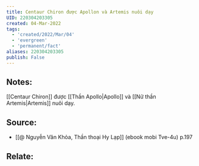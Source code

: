 ```yaml
---
title: Centaur Chiron được Apollon và Artemis nuôi dạy
UID: 220304203305
created: 04-Mar-2022
tags:
  - 'created/2022/Mar/04'
  - 'evergreen'
  - 'permanent/fact'
aliases: 220304203305
publish: False
---
```

## Notes:
[[Centaur Chiron]] được [[Thần Apollo|Apollo]] và [[Nữ thần Artemis|Artemis]] nuôi dạy.

## Source:
- [[@ Nguyễn Văn Khỏa, Thần thoại Hy Lạp]] (ebook mobi Tve-4u) p.197

## Relate:
